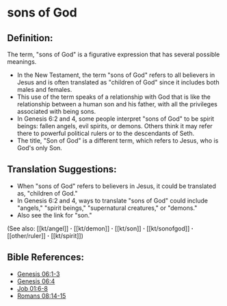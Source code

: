 # sons of God #

## Definition: ##

The term, "sons of God" is a figurative expression that has several possible meanings.

* In the New Testament, the term "sons of God" refers to all believers in Jesus and is often translated as "children of God" since it includes both males and females.
* This use of the term speaks of a relationship with God that is like the relationship between a human son and his father, with all the privileges associated with being sons.
* In Genesis 6:2 and 4, some people interpret "sons of God" to be spirit beings: fallen angels, evil spirits, or demons. Others think it may refer there to powerful political rulers or to the descendants of Seth.
* The title, "Son of God" is a different term, which refers to Jesus, who is God's only Son.

## Translation Suggestions: ##

* When "sons of God" refers to believers in Jesus, it could be translated as, "children of God."
* In Genesis 6:2 and 4, ways to translate "sons of God" could include "angels," "spirit beings," "supernatural creatures," or "demons."
* Also see the link for "son."
 

(See also: [[kt/angel]] **·** [[kt/demon]] **·** [[kt/son]] **·** [[kt/sonofgod]] **·** [[other/ruler]] **·** [[kt/spirit]])

## Bible References: ##

* [Genesis 06:1-3](en/tn/gen/help/06/01)
* [Genesis 06:4](en/tn/gen/help/06/04)
* [Job 01:6-8](en/tn/job/help/01/06)
* [Romans 08:14-15](en/tn/rom/help/08/14)